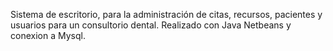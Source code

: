 Sistema de escritorio, para la administración de citas, recursos, pacientes y usuarios para un consultorio dental.
Realizado con Java Netbeans y conexion a Mysql.

